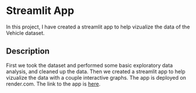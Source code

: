 # Streamlit App

In this project, I have created a streamlit app to help vizualize the data of the Vehicle dataset.

## Description

First we took the dataset and performed some basic exploratory data analysis, and cleaned up the data. Then we created a streamlit app to help vizualize the data with a couple interactive graphs. The app is deployed on render.com. The link to the app is [here](https://sprint4-hb7d.onrender.com).